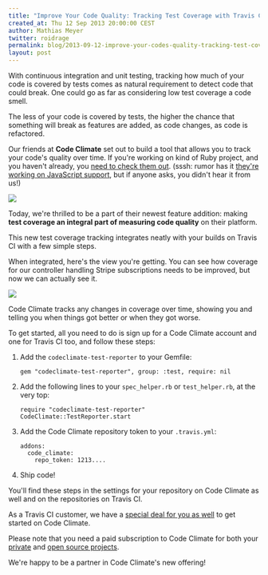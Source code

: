 ```yaml
---
title: "Improve Your Code Quality: Tracking Test Coverage with Travis CI and Code Climate"
created_at: Thu 12 Sep 2013 20:00:00 CEST
author: Mathias Meyer
twitter: roidrage
permalink: blog/2013-09-12-improve-your-codes-quality-tracking-test-coverage-with-travis-ci-and-code-climate
layout: post
---
```

With continuous integration and unit testing, tracking how much of your code is
covered by tests comes as natural requirement to detect code that could break.
One could go as far as considering low test coverage a code smell.

The less of your code is covered by tests, the higher the chance that something
will break as features are added, as code changes, as code is refactored.

Our friends at **Code Climate** set out to build a tool that allows you to track
your code's quality over time. If you're working on kind of Ruby project, and
you haven't already, you [need to check them
out](https://codeclimate.com/partners/travisci). (sssh: rumor has it [they're
working on JavaScript support](https://codeclimate.com/js), but if anyone asks,
you didn't hear it from us!)

![](/images/travis-loves-code-climate.png)

Today, we're thrilled to be a part of their newest feature addition: making **test
coverage an integral part of measuring code quality** on their platform.

This new test coverage tracking integrates neatly with your builds on Travis CI
with a few simple steps.

When integrated, here's the view you're getting. You can see how coverage for our
controller handling Stripe subscriptions needs to be improved, but now we can
actually see it.

![](http://s3itch.paperplanes.de/SubscriptionsController_from_Billing__Code_Climate_20130912_170225.jpg)

Code Climate tracks any changes in coverage over time, showing you and telling
you when things got better or when they got worse.

To get started, all you need to do is sign up for a Code Climate account and one
for Travis CI too, and follow these steps:

  1. Add the `codeclimate-test-reporter` to your Gemfile:
  
         gem "codeclimate-test-reporter", group: :test, require: nil
  
  2. Add the following lines to your `spec_helper.rb` or `test_helper.rb`, at
     the very top:

         require "codeclimate-test-reporter"
         CodeClimate::TestReporter.start

  3. Add the Code Climate repository token to your `.travis.yml`:

         addons:
           code_climate:
             repo_token: 1213....
        
  4. Ship code!

You'll find these steps in the settings for your repository on Code Climate as
well and on the repositories on Travis CI.

As a Travis CI customer, we have a [special deal for you as
well](https://codeclimate.com/partners/travisci) to get started on Code Climate.

Please note that you need a paid subscription to Code Climate for both your
[private](https://travis-ci.com) and [open source
projects](https://travis-ci.org).

We're happy to be a partner in Code Climate's new offering!
